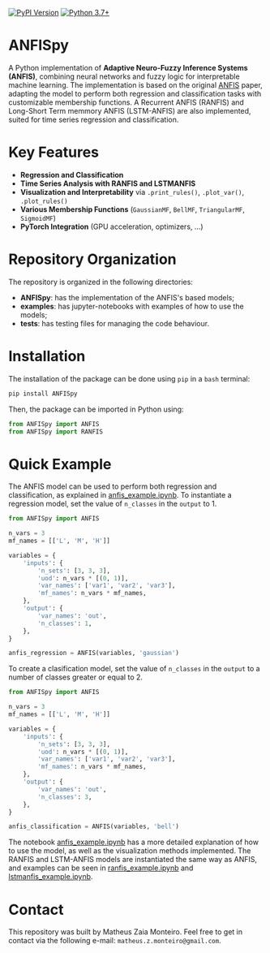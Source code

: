 [![PyPI Version](https://img.shields.io/pypi/v/ANFISpy)](https://pypi.org/project/ANFISpy/)
[![Python 3.7+](https://img.shields.io/badge/python-3.7+-blue.svg)]()

# ANFISpy
A Python implementation of **Adaptive Neuro-Fuzzy Inference Systems (ANFIS)**, combining neural networks and fuzzy logic for interpretable machine learning. The implementation is based on the original [ANFIS](https://ieeexplore.ieee.org/abstract/document/256541?casa_token=bWStLllx3e8AAAAA:Z7Tj7kk-7lHlGSIEVJZfJVtRi_IVpig2ANbVv6qou4Ok32c7X7Yfh8SsvIUUBjALl3dfHRgFRJs3) paper, adapting the model to perform both regression and classification tasks with customizable membership functions. A Recurrent ANFIS (RANFIS) and Long-Short Term memmory ANFIS (LSTM-ANFIS) are also implemented, suited for time series regression and classification.

# Key Features
- **Regression and Classification**
- **Time Series Analysis with RANFIS and LSTMANFIS**
- **Visualization and Interpretability** via `.print_rules()`, `.plot_var()`, `.plot_rules()`  
- **Various Membership Functions** (`GaussianMF`, `BellMF`, `TriangularMF`, `SigmoidMF`)  
- **PyTorch Integration** (GPU acceleration, optimizers, ...) 

# Repository Organization
The repository is organized in the following directories:
- **ANFISpy**: has the implementation of the ANFIS's based models;
- **examples**: has jupyter-notebooks with examples of how to use the models;
- **tests**: has testing files for managing the code behaviour.

# Installation
The installation of the package can be done using `pip` in a `bash` terminal:

```bash
pip install ANFISpy
```
Then, the package can be imported in Python using:

```python
from ANFISpy import ANFIS
from ANFISpy import RANFIS
```

# Quick Example
The ANFIS model can be used to perform both regression and classification, as explained in [anfis_example.ipynb](https://github.com/mZaiam/ANFISpy/blob/main/examples/anfis_example.ipynb). To instantiate a regression model, set the value of `n_classes` in the `output` to 1.

```python
from ANFISpy import ANFIS

n_vars = 3
mf_names = [['L', 'M', 'H']]

variables = {
    'inputs': {
        'n_sets': [3, 3, 3],
        'uod': n_vars * [(0, 1)],
        'var_names': ['var1', 'var2', 'var3'],
        'mf_names': n_vars * mf_names,
    },
    'output': {
        'var_names': 'out',
        'n_classes': 1,
    },
}

anfis_regression = ANFIS(variables, 'gaussian')
```

To create a clasification model, set the value of `n_classes` in the `output` to a number of classes greater or equal to 2. 

```python
from ANFISpy import ANFIS

n_vars = 3
mf_names = [['L', 'M', 'H']]

variables = {
    'inputs': {
        'n_sets': [3, 3, 3],
        'uod': n_vars * [(0, 1)],
        'var_names': ['var1', 'var2', 'var3'],
        'mf_names': n_vars * mf_names,
    },
    'output': {
        'var_names': 'out',
        'n_classes': 3,
    },
}

anfis_classification = ANFIS(variables, 'bell')
```

The notebook [anfis_example.ipynb](https://github.com/mZaiam/ANFISpy/blob/main/examples/anfis_example.ipynb) has a more detailed explanation of how to use the model, as well as the visualization methods implemented. The RANFIS and LSTM-ANFIS models are instantiated the same way as ANFIS, and examples can be seen in [ranfis_example.ipynb](https://github.com/mZaiam/ANFISpy/blob/main/examples/ranfis_example.ipynb) and [lstmanfis_example.ipynb](https://github.com/mZaiam/ANFISpy/blob/main/examples/lstmanfis_example.ipynb).

# Contact
This repository was built by Matheus Zaia Monteiro. Feel free to get in contact via the following e-mail: `matheus.z.monteiro@gmail.com`.
